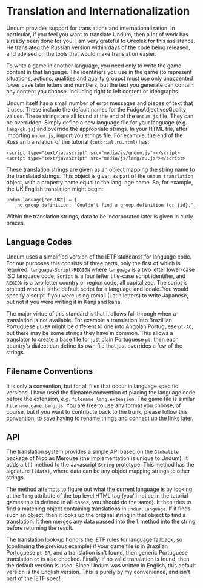 
# Translation and Internationalization

Undum provides support for translations and internationalization.
In particular, if you feel you want to translate Undum, then a lot
of work has already been done for you. I am very grateful to Oreolek
for this assistance. He translated the Russian version within days
of the code being released, and advised on the tools that would
make translation easier.

To write a game in another language, you need only to write the game
content in that language. The identifiers you use in the game (to
represent situations, actions, qualities and quality groups) must use
only unaccented lower case latin letters and numbers, but the text you
generate can contain any content you choose. Including right to left
content or ideographs.

Undum itself has a small number of error messages and pieces of text
that it uses. These include the default names for the
FudgeAdjectivesQuality values. These strings are all found at the end
of the `undum.js` file. They can be overridden. Simply define a new
language file for your language (e.g. `lang/gk.js`) and override the
appropriate strings. In your HTML file, after importing `undum.js`,
import you strings file. For example, the end of the Russian
translation of the tutorial (`tutorial.ru.html`) has:

    <script type="text/javascript" src="media/js/undum.js"></script>
    <script type="text/javascript" src="media/js/lang/ru.js"></script>

These translation strings are given as an object mapping the string
name to the translated strings. This object is given as part of the
`undum.translation` object, with a property name equal to the language
name. So, for example, the UK English translation might begin:

    undum.lanuage["en-UK"] = {
        no_group_definition: "Couldn't find a group definition for {id}.",

Within the translation strings, data to be incorporated later is given
in curly braces.


## Language Codes

Undum uses a simplified version of the IETF standards for language
code. For our purposes this consists of three parts, only the first of
which is required: `language-Script-REGION` where `language` is a two
letter lower-case ISO language code, `Script` is a four letter
title-case script identifier, and `REGION` is a two letter country or
region code, all capitalized. The script is omitted when it is the
default script for a language and locale. You would specify a script
if you were using romaji (Latin letters) to write Japanese, but not if
you were writing it in Kanji and kana.

The major virtue of this standard is that it allows fall through when
a translation is not available. For example a translation into
Brazillian Portuguese `pt-BR` might be different to one into Angolan
Portuguese `pt-AO`, but there may be some strings they have in
common. This allows a translator to create a base file for just plain
Portuguese `pt`, then each country's dialect can define its own file
that just overrides a few of the strings.


## Filename Conventions

It is only a convention, but for all files that occur in language
specific versions, I have used the filename convention of placing the
language code before the extension, e.g. `filename.lang.extension`. The
game file is similar `filename.game.lang.js`. You are free to use any
format you choose, of course, but if you want to contribute back to
the trunk, please follow this convention, to save having to rename
things and connect up the links later.


## API

The translation system provides a simple API based on the `Globalite`
package of Nicolas Merouze (the implementation is unique to Undum). It
adds a `l()` method to the Javascript `String` prototype. This method
has the signature `l(data)`, where data can be any object mapping
strings to other strings.

The method attempts to figure out what the current language is by
looking at the `lang` attribute of the top level HTML tag (you'll
notice in the tutorial games this is defined in all cases, you should
do the same). It then tries to find a matching object containing
translations in `undum.language`. If it finds such an object, then it
looks up the original string in that object to find a translation. It
then merges any data passed into the `l` method into the string,
before returning the result.

The translation look-up honors the IETF rules for language fallback,
so (continuing the previous example) if your game file is in Brazilian
Portuguese `pt-BR`, and a translation isn't found, then generic
Portuguese translation `pt` is also checked. Finally, if no valid
translation is found, then the default version is used. Since Undum
was written in English, this default version is the English
version. This is purely by my convenience, and isn't part of the IETF
spec!
